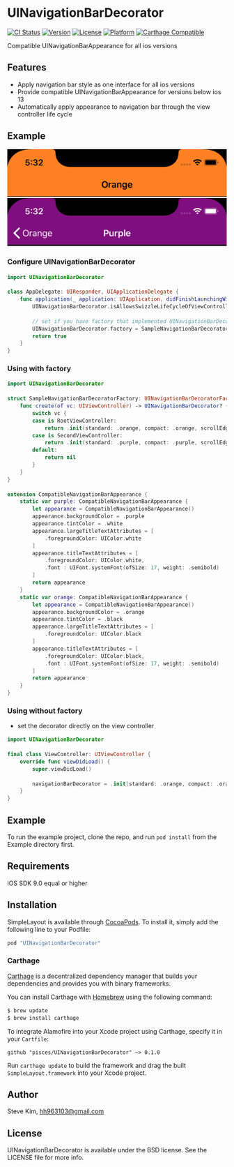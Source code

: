 # UINavigationBarDecorator

[![CI Status](http://img.shields.io/travis/pisces/UINavigationBarDecorator.svg?style=flat)](https://travis-ci.org/pisces/UINavigationBarDecorator)
[![Version](https://img.shields.io/cocoapods/v/UINavigationBarDecorator.svg?style=flat)](http://cocoapods.org/pods/UINavigationBarDecorator)
[![License](https://img.shields.io/cocoapods/l/UINavigationBarDecorator.svg?style=flat)](http://cocoapods.org/pods/UINavigationBarDecorator)
[![Platform](https://img.shields.io/cocoapods/p/UINavigationBarDecorator.svg?style=flat)](http://cocoapods.org/pods/UINavigationBarDecorator)
[![Carthage Compatible](https://img.shields.io/badge/Carthage-compatible-4BC51D.svg?style=flat)](https://github.com/Carthage/Carthage)

Compatible UINavigationBarAppearance for all ios versions

## Features
- Apply navigation bar style as one interface for all ios versions
- Provide compatible UINavigationBarAppearance for versions below ios 13
- Automatically apply appearance to navigation bar through the view controller life cycle

## Example
![](Images/ScreenShot01.png)
![](Images/ScreenShot02.png)

### Configure UINavigationBarDecorator
```swift
import UINavigationBarDecorator

class AppDelegate: UIResponder, UIApplicationDelegate {
    func application(_ application: UIApplication, didFinishLaunchingWithOptions launchOptions: [UIApplication.LaunchOptionsKey: Any]?) -> Bool {
        UINavigationBarDecorator.isAllowsSwizzleLifeCycleOfViewController = true
        
        // set if you have factory that implemented UINavigationBarDecoratorFactory
        UINavigationBarDecorator.factory = SampleNavigationBarDecoratorFactory()
        return true
    }
}
```

### Using with factory
```swift
import UINavigationBarDecorator

struct SampleNavigationBarDecoratorFactory: UINavigationBarDecoratorFactory {
    func create(of vc: UIViewController) -> UINavigationBarDecorator? {
        switch vc {
        case is RootViewController:
            return .init(standard: .orange, compact: .orange, scrollEdge: .orange)
        case is SecondViewController:
            return .init(standard: .purple, compact: .purple, scrollEdge: .purple)
        default:
            return nil
        }
    }
}

extension CompatibleNavigationBarAppearance {
    static var purple: CompatibleNavigationBarAppearance {
        let appearance = CompatibleNavigationBarAppearance()
        appearance.backgroundColor = .purple
        appearance.tintColor = .white
        appearance.largeTitleTextAttributes = [
            .foregroundColor: UIColor.white
        ]
        appearance.titleTextAttributes = [
            .foregroundColor: UIColor.white,
            .font : UIFont.systemFont(ofSize: 17, weight: .semibold)
        ]
        return appearance
    }
    static var orange: CompatibleNavigationBarAppearance {
        let appearance = CompatibleNavigationBarAppearance()
        appearance.backgroundColor = .orange
        appearance.tintColor = .black
        appearance.largeTitleTextAttributes = [
            .foregroundColor: UIColor.black
        ]
        appearance.titleTextAttributes = [
            .foregroundColor: UIColor.black,
            .font : UIFont.systemFont(ofSize: 17, weight: .semibold)
        ]
        return appearance
    }
}
```

### Using without factory
- set the decorator directly on the view controller
```swift
import UINavigationBarDecorator

final class ViewController: UIViewController {
    override func viewDidLoad() {
        super.viewDidLoad()
        
        navigationBarDecorator = .init(standard: .orange, compact: .orange, scrollEdge: .orange)
    }
}
```

## Example

To run the example project, clone the repo, and run `pod install` from the Example directory first.

## Requirements

iOS SDK 9.0 equal or higher

## Installation

SimpleLayout is available through [CocoaPods](http://cocoapods.org). To install
it, simply add the following line to your Podfile:

```ruby
pod "UINavigationBarDecorator"
```

### Carthage

[Carthage](https://github.com/Carthage/Carthage) is a decentralized dependency manager that builds your dependencies and provides you with binary frameworks.

You can install Carthage with [Homebrew](http://brew.sh/) using the following command:

```bash
$ brew update
$ brew install carthage
```

To integrate Alamofire into your Xcode project using Carthage, specify it in your `Cartfile`:

```ogdl
github "pisces/UINavigationBarDecorator" ~> 0.1.0
```

Run `carthage update` to build the framework and drag the built `SimpleLayout.framework` into your Xcode project.

## Author

Steve Kim, hh963103@gmail.com

## License

UINavigationBarDecorator is available under the BSD license. See the LICENSE file for more info.
